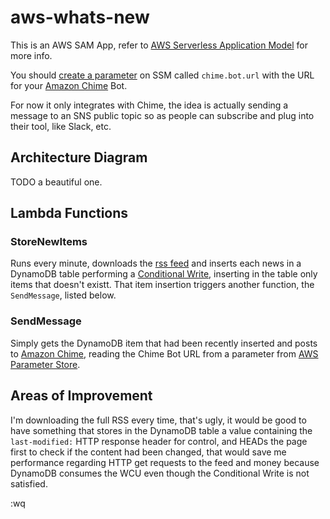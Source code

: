 # aws-whats-new

This is an AWS SAM App, refer to [AWS Serverless Application Model](https://aws.amazon.com/serverless/sam/) for more info.

You should [create a parameter](https://docs.aws.amazon.com/systems-manager/latest/userguide/sysman-paramstore-walk.html) on SSM called `chime.bot.url` with the URL for your [Amazon Chime] Bot.

For now it only integrates with Chime, the idea is actually sending a message to an SNS public topic so as people can subscribe and plug into their tool, like Slack, etc.

## Architecture Diagram

TODO a beautiful one.

## Lambda Functions

### StoreNewItems

Runs every minute, downloads the [rss feed](http://aws.amazon.com/new/feed/) and inserts each news in a DynamoDB table performing a [Conditional Write](https://docs.aws.amazon.com/amazondynamodb/latest/developerguide/WorkingWithItems.html#WorkingWithItems.ConditionalUpdate), inserting in the table only items that doesn't existt. That item insertion triggers another function, the `SendMessage`, listed below.

### SendMessage

Simply gets the DynamoDB item that had been recently inserted and posts to [Amazon Chime], reading the Chime Bot URL from a parameter from [AWS Parameter Store](https://aws.amazon.com/blogs/mt/tag/parameter-store/).

## Areas of Improvement

I'm downloading the full RSS every time, that's ugly, it would be good to have something that stores in the DynamoDB table a value containing the `last-modified:` HTTP response header for control, and HEADs the page first to check if the content had been changed, that would save me performance regarding HTTP get requests to the feed and money because DynamoDB consumes the WCU even though the Conditional Write is not satisfied.

:wq

[Amazon Chime]: (https://aws.amazon.com/chime/)